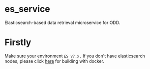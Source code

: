 # es_service
Elasticsearch-based data retrieval microservice for ODD.
# Firstly
Make sure your environment `ES V7.x.` If you don't have elasticsearch nodes, please click [here](https://www.elastic.co/guide/en/elasticsearch/reference/current/docker.html) for building with docker.
